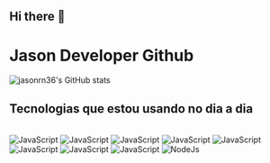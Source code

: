 ## Hi there 👋

# Jason Developer Github

![jasonrn36's GitHub stats](https://github-readme-stats.vercel.app/api?username=jasonrn36&show_icons=true&theme=codeSTACKr)

## Tecnologias que estou usando no dia a dia
<div style="display:inline-block"></br>
    <img src="https://img.shields.io/badge/HTML5-E34F26?style=for-the-badge&logo=html5&logoColor=white"/ alt="JavaScript">
    <img src="https://img.shields.io/badge/CSS3-1572B6?style=for-the-badge&logo=css3&logoColor=white"/ alt="JavaScript">
    <img src="https://img.shields.io/badge/Sass-CC6699?style=for-the-badge&logo=sass&logoColor=white"/ alt="JavaScript">
    <img src="https://img.shields.io/badge/Bootstrap-563D7C?style=for-the-badge&logo=bootstrap&logoColor=white"/ alt="JavaScript">
    <img src="https://img.shields.io/badge/jQuery-0769AD?style=for-the-badge&logo=jquery&logoColor=white"/ alt="JavaScript">
    <img src="https://img.shields.io/badge/MySQL-00000F?style=for-the-badge&logo=mysql&logoColor=white"/ alt="JavaScript">
    <img src="https://img.shields.io/badge/SQLite-07405E?style=for-the-badge&logo=sqlite&logoColor=white"/ alt="JavaScript">
  <img src="https://img.shields.io/badge/JavaScript-F7DF1E?style=for-the-badge&logo=javascript&logoColor=black"/ alt="JavaScript">
    <img src="https://img.shields.io/badge/Node.js-43853D?style=for-the-badge&logo=node.js&logoColor=white"/ alt="NodeJs">
</div>
